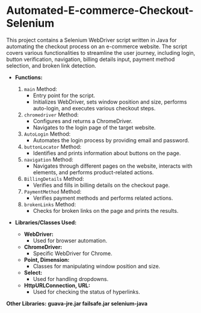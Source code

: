 # Automated-E-commerce-Checkout-Selenium
This project contains a Selenium WebDriver script written in Java for automating the checkout process on an e-commerce website. The script covers various functionalities to streamline the user journey, including login, button verification, navigation, billing details input, payment method selection, and broken link detection.


- **Functions:**
    1. `main` Method:
        - Entry point for the script.
        - Initializes WebDriver, sets window position and size, performs auto-login, and executes various checkout steps.
    2. `chromedriver` Method:
        - Configures and returns a ChromeDriver.
        - Navigates to the login page of the target website.
    3. `AutoLogin` Method:
        - Automates the login process by providing email and password.
    4. `buttonLocator` Method:
        - Identifies and prints information about buttons on the page.
    5. `navigation` Method:
        - Navigates through different pages on the website, interacts with elements, and performs product-related actions.
    6. `BillingDetails` Method:
        - Verifies and fills in billing details on the checkout page.
    7. `PaymentMethod` Method:
        - Verifies payment methods and performs related actions.
    8. `brokenLinks` Method:
        - Checks for broken links on the page and prints the results.

- **Libraries/Classes Used:**
    - **WebDriver:**
        - Used for browser automation.
    - **ChromeDriver:**
        - Specific WebDriver for Chrome.
    - **Point, Dimension:**
        - Classes for manipulating window position and size.
    - **Select:**
        - Used for handling dropdowns.
    - **HttpURLConnection, URL:**
        - Used for checking the status of hyperlinks.


**Other Libraries:**
**guava-jre.jar
failsafe.jar
selenium-java**
